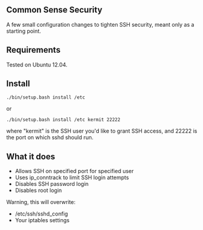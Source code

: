 ## Common Sense Security

A few small configuration changes to tighten SSH security, meant only as a
starting point.

## Requirements

Tested on Ubuntu 12.04.

## Install

`./bin/setup.bash install /etc`

or

`./bin/setup.bash install /etc kermit 22222`

where "kermit" is the SSH user you'd like to grant SSH access, and 22222 is the
port on which sshd should run.

## What it does

- Allows SSH on specified port for specified user
- Uses ip_conntrack to limit SSH login attempts
- Disables SSH password login
- Disables root login

Warning, this will overwrite:

- /etc/ssh/sshd_config
- Your iptables settings
